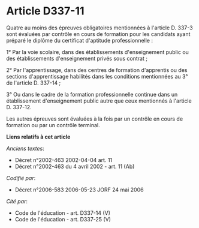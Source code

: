 # Article D337-11

Quatre au moins des épreuves obligatoires mentionnées à l'article D. 337-3 sont évaluées par contrôle en cours de formation
pour les candidats ayant préparé le diplôme du certificat d'aptitude professionnelle :

1° Par la voie scolaire, dans des établissements d'enseignement public ou des établissements d'enseignement privés sous
contrat ;

2° Par l'apprentissage, dans des centres de formation d'apprentis ou des sections d'apprentissage habilités dans les
conditions mentionnées au 3° de l'article D. 337-14 ;

3° Ou dans le cadre de la formation professionnelle continue dans un établissement d'enseignement public autre que ceux
mentionnés à l'article D. 337-12.

Les autres épreuves sont évaluées à la fois par un contrôle en cours de formation ou par un contrôle terminal.

**Liens relatifs à cet article**

_Anciens textes_:

  - Décret n°2002-463 2002-04-04 art. 11
  - Décret n°2002-463 du 4 avril 2002 - art. 11 (Ab)

_Codifié par_:

  - Décret n°2006-583 2006-05-23 JORF 24 mai 2006

_Cité par_:

  - Code de l'éducation - art. D337-14 (V)
  - Code de l'éducation - art. D337-25 (V)
